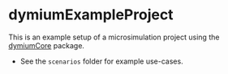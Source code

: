
<!-- README.md is generated from README.Rmd. Please edit that file -->

# dymiumExampleProject

<!-- badges: start -->

<!-- badges: end -->

This is an example setup of a microsimulation project using the
[dymiumCore](https://github.com/dymium-org/dymiumCore) package.

  - See the `scenarios` folder for example use-cases.
